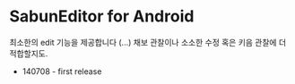 SabunEditor for Android
========================

최소한의 edit 기능을 제공합니다 (...)
채보 관찰이나 소소한 수정 혹은 키음 관찰에 더 적합할지도.

* 140708 - first release